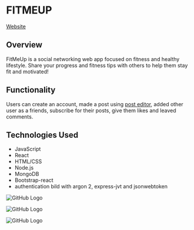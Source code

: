 # FITMEUP
[Website](https://fitme-up.herokuapp.com/home)

## Overview
FitMeUp is a social networking web app focused on fitness and healthy lifestyle. Share your progress and fitness tips with others to help them stay fit and motivated!

## Functionality

Users can create an account, made a post using [post editor](https://github.com/mkhstar/suneditor-react#readme), added other user as a friends, subscribe for their posts, give them likes and leaved comments.  

## Technologies Used
* JavaScript
* React
* HTML/CSS
* Node.js
* MongoDB
* Bootstrap-react
* authentication bild with argon 2, express-jvt and jsonwebtoken

![GitHub Logo](https://habrastorage.org/webt/ud/kl/wh/udklwhb3nqccnsyruyolmr3hkrk.png)

![GitHub Logo](https://habrastorage.org/webt/bh/jo/ro/bhjorofew4ump1vrsoenqftg1zg.png)

![GitHub Logo](https://habrastorage.org/webt/g8/s1/sg/g8s1sgs6ojhd3_ex5nz0idythck.png)


